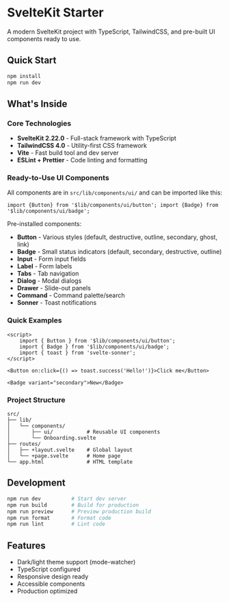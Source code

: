 # SvelteKit Starter

A modern SvelteKit project with TypeScript, TailwindCSS, and pre-built UI components ready to use.

## Quick Start

```bash
npm install
npm run dev
```

## What's Inside

### Core Technologies

- **SvelteKit 2.22.0** - Full-stack framework with TypeScript
- **TailwindCSS 4.0** - Utility-first CSS framework
- **Vite** - Fast build tool and dev server
- **ESLint + Prettier** - Code linting and formatting

### Ready-to-Use UI Components

All components are in `src/lib/components/ui/` and can be imported like this:

```svelte
import {Button} from '$lib/components/ui/button'; import {Badge} from '$lib/components/ui/badge';
```

Pre-installed components:

- **Button** - Various styles (default, destructive, outline, secondary, ghost, link)
- **Badge** - Small status indicators (default, secondary, destructive, outline)
- **Input** - Form input fields
- **Label** - Form labels
- **Tabs** - Tab navigation
- **Dialog** - Modal dialogs
- **Drawer** - Slide-out panels
- **Command** - Command palette/search
- **Sonner** - Toast notifications

### Quick Examples

```svelte
<script>
	import { Button } from '$lib/components/ui/button';
	import { Badge } from '$lib/components/ui/badge';
	import { toast } from 'svelte-sonner';
</script>

<Button on:click={() => toast.success('Hello!')}>Click me</Button>

<Badge variant="secondary">New</Badge>
```

### Project Structure

```
src/
├── lib/
│   └── components/
│       ├── ui/           # Reusable UI components
│       └── Onboarding.svelte
├── routes/
│   ├── +layout.svelte    # Global layout
│   └── +page.svelte      # Home page
└── app.html              # HTML template
```

## Development

```bash
npm run dev          # Start dev server
npm run build        # Build for production
npm run preview      # Preview production build
npm run format       # Format code
npm run lint         # Lint code
```

## Features

- Dark/light theme support (mode-watcher)
- TypeScript configured
- Responsive design ready
- Accessible components
- Production optimized
